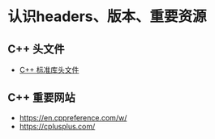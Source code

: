 # 认识headers、版本、重要资源

## C++ 头文件

- [C++ 标准库头文件](https://learn.microsoft.com/zh-cn/cpp/standard-library/cpp-standard-library-header-files?view=msvc-170)

## C++ 重要网站

- https://en.cppreference.com/w/
- https://cplusplus.com/